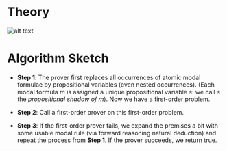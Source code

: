 Theory
======

![alt text](http://www.naveensundarg.com/images/shadow.png "shadow")

Algorithm Sketch
================

* **Step 1**: The prover first replaces all occurrences of atomic modal formulae by propositional variables (even nested occurrences).
             (Each modal formula *m* is assigned a unique
             propositional variable *s*: we call *s* the *propositional
             shadow of m*). Now we have a  first-order problem.

* **Step 2**:  Call a first-order prover on this first-order problem.

* **Step 3**: If the first-order prover fails, we expand the premises a bit
  with some usable modal rule (via forward reasoning natural
  deduction) and repeat the process from  **Step 1**. If the prover
  succeeds, we return true.

